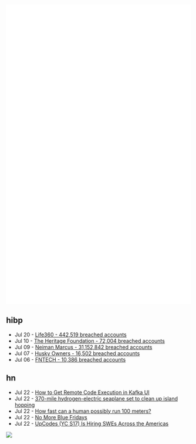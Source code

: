 ![Metrics](https://raw.githubusercontent.com/phixion/phixion/master/metrics.svg)

## hibp

<!--
for https://github.com/phixion/phixion/blob/main/.github/workflows/feeds.yml
-->
<!--START_SECTION:haveibeenpwnd-->
- Jul 20 - [Life360 - 442,519 breached accounts](https://haveibeenpwned.com/PwnedWebsites#Life360)
- Jul 10 - [The Heritage Foundation - 72,004 breached accounts](https://haveibeenpwned.com/PwnedWebsites#TheHeritageFoundation)
- Jul 09 - [Neiman Marcus - 31,152,842 breached accounts](https://haveibeenpwned.com/PwnedWebsites#NeimanMarcus)
- Jul 07 - [Husky Owners - 16,502 breached accounts](https://haveibeenpwned.com/PwnedWebsites#HuskyOwners)
- Jul 06 - [FNTECH - 10,386 breached accounts](https://haveibeenpwned.com/PwnedWebsites#RobloxDeveloperConference2024)
<!--END_SECTION:haveibeenpwnd-->

## hn

<!--
for https://github.com/phixion/phixion/blob/main/.github/workflows/feeds.yml
-->
<!--START_SECTION:hn-->
- Jul 22 - [How to Get Remote Code Execution in Kafka UI](https://github.blog/2024-07-22-3-ways-to-get-remote-code-execution-in-kafka-ui/)
- Jul 22 - [370-mile hydrogen-electric seaplane set to clean up island hopping](https://newatlas.com/aircraft/jekta-zeroavia-hydrogen-electric-seaplane/)
- Jul 22 - [How fast can a human possibly run 100 meters?](https://bigthink.com/starts-with-a-bang/fast-human-run-100-meters/)
- Jul 22 - [No More Blue Fridays](https://www.brendangregg.com/blog/2024-07-22/no-more-blue-fridays.html)
- Jul 22 - [UpCodes (YC S17) Is Hiring SWEs Across the Americas](https://up.codes/careers?utm_source=HN)
<!--END_SECTION:hn-->

<!--
for https://yhype.me
-->
![](https://hit.yhype.me/github/profile?user_id=13013670)
